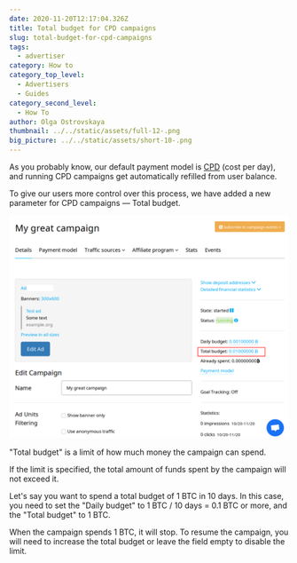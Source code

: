```yaml
---
date: 2020-11-20T12:17:04.326Z
title: Total budget for CPD campaigns
slug: total-budget-for-cpd-campaigns
tags:
  - advertiser
category: How to
category_top_level:
  - Advertisers
  - Guides
category_second_level:
  - How To
author: Olga Ostrovskaya
thumbnail: ../../static/assets/full-12-.png
big_picture: ../../static/assets/short-10-.png
---
```

As you probably know, our default payment model is [CPD](https://a-ads.com/blog/2020-07-01-campaign-types/) (cost per day), and running CPD campaigns get automatically refilled from user balance.

To give our users more control over this process, we have added a new parameter for CPD campaigns — Total budget.

![Total Campaign Budget setting](../../static/assets/total_budget.png "Total Campaign Budget setting")

"Total budget" is a limit of how much money the campaign can spend.

If the limit is specified, the total amount of funds spent by the campaign will not exceed it.

Let's say you want to spend a total budget of 1 BTC in 10 days. In this case, you need to set the "Daily budget" to 1 BTC / 10 days = 0.1 BTC or more, and the "Total budget" to 1 BTC.

When the campaign spends 1 BTC, it will stop. To resume the campaign, you will need to increase the total budget or leave the field empty to disable the limit.